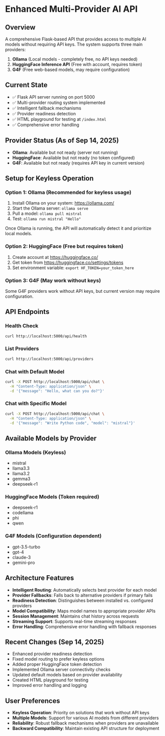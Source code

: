 # Enhanced Multi-Provider AI API

## Overview
A comprehensive Flask-based API that provides access to multiple AI models without requiring API keys. The system supports three main providers:

1. **Ollama** (Local models - completely free, no API keys needed)
2. **HuggingFace Inference API** (Free with account, requires token)
3. **G4F** (Free web-based models, may require configuration)

## Current State
- ✅ Flask API server running on port 5000
- ✅ Multi-provider routing system implemented
- ✅ Intelligent fallback mechanisms
- ✅ Provider readiness detection
- ✅ HTML playground for testing at `/index.html`
- ✅ Comprehensive error handling

## Provider Status (As of Sep 14, 2025)
- **Ollama**: Available but not ready (server not running)
- **HuggingFace**: Available but not ready (no token configured) 
- **G4F**: Available but not ready (requires API key in current version)

## Setup for Keyless Operation

### Option 1: Ollama (Recommended for keyless usage)
1. Install Ollama on your system: https://ollama.com/
2. Start the Ollama server: `ollama serve`
3. Pull a model: `ollama pull mistral`
4. Test: `ollama run mistral "Hello"`

Once Ollama is running, the API will automatically detect it and prioritize local models.

### Option 2: HuggingFace (Free but requires token)
1. Create account at https://huggingface.co/
2. Get token from https://huggingface.co/settings/tokens
3. Set environment variable: `export HF_TOKEN=your_token_here`

### Option 3: G4F (May work without keys)
Some G4F providers work without API keys, but current version may require configuration.

## API Endpoints

### Health Check
```bash
curl http://localhost:5000/api/health
```

### List Providers  
```bash
curl http://localhost:5000/api/providers
```

### Chat with Default Model
```bash
curl -X POST http://localhost:5000/api/chat \
  -H "Content-Type: application/json" \
  -d '{"message": "Hello, what can you do?"}'
```

### Chat with Specific Model
```bash
curl -X POST http://localhost:5000/api/chat \
  -H "Content-Type: application/json" \
  -d '{"message": "Write Python code", "model": "mistral"}'
```

## Available Models by Provider

### Ollama Models (Keyless)
- mistral
- llama3.3
- llama3.2
- gemma3
- deepseek-r1

### HuggingFace Models (Token required)
- deepseek-r1
- codellama
- phi
- qwen

### G4F Models (Configuration dependent)
- gpt-3.5-turbo
- gpt-4
- claude-3
- gemini-pro

## Architecture Features
- **Intelligent Routing**: Automatically selects best provider for each model
- **Provider Fallbacks**: Falls back to alternative providers if primary fails
- **Readiness Detection**: Distinguishes between installed vs. configured providers
- **Model Compatibility**: Maps model names to appropriate provider APIs
- **Session Management**: Maintains chat history across requests
- **Streaming Support**: Supports real-time streaming responses
- **Error Handling**: Comprehensive error handling with fallback responses

## Recent Changes (Sep 14, 2025)
- Enhanced provider readiness detection
- Fixed model routing to prefer keyless options
- Added proper HuggingFace token detection
- Implemented Ollama server connectivity checks
- Updated default models based on provider availability
- Created HTML playground for testing
- Improved error handling and logging

## User Preferences
- **Keyless Operation**: Priority on solutions that work without API keys
- **Multiple Models**: Support for various AI models from different providers
- **Reliability**: Robust fallback mechanisms when providers are unavailable
- **Backward Compatibility**: Maintain existing API structure for deployment